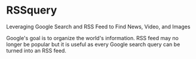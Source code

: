 # RSSquery
Leveraging Google Search and RSS Feed to Find News, Video, and Images

Google's goal is to organize the world's information. RSS feed may no longer be popular but it is useful as every Google search query can be turned into an RSS feed.


